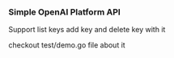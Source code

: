 ### Simple OpenAI Platform API 

Support list keys add key and delete key with it

checkout test/demo.go file about it